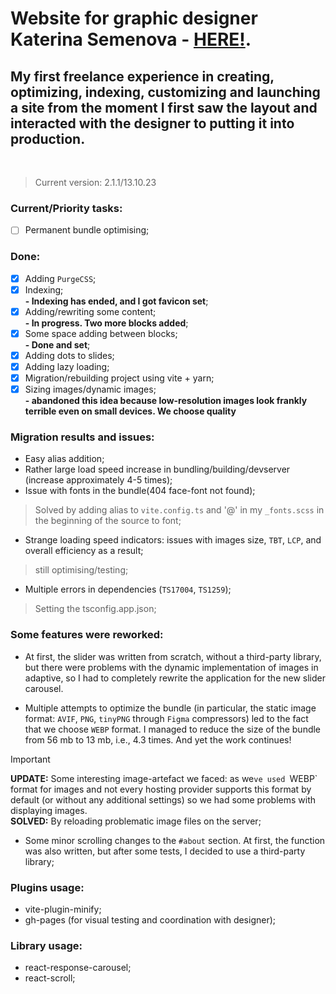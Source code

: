 # Website for graphic designer **Katerina Semenova** - [HERE!](https://katerinasemenova.ru).
## My first freelance experience in creating, optimizing, indexing, customizing and launching a site from the moment I first saw the layout and interacted with the designer to putting it into production.
<br />

> Current version: 2.1.1/13.10.23

### Current/Priority tasks:
- [ ] Permanent bundle optimising;

### Done:
- [X] Adding `PurgeCSS`;
- [X] Indexing;<br>
  <b> - Indexing has ended, and I got favicon set</b>;
- [X] Adding/rewriting some content;<br>
  <b>- In progress. Two more blocks added</b>;
- [X] Some space adding between blocks;<br>
  <b> - Done and set</b>;
- [X] Adding dots to slides;<br>
- [X] Adding lazy loading;
- [X] Migration/rebuilding project using vite + yarn;
- [X] Sizing images/dynamic images;<br>
  <b> - abandoned this idea because low-resolution images look frankly terrible even on small devices. We choose quality</b>

### Migration results and issues:

* Easy alias addition;<br>
* Rather large load speed increase in bundling/building/devserver (increase approximately 4-5 times);<br>
* Issue with fonts in the bundle(404 face-font not found);<br>
>Solved by adding alias to `vite.config.ts` and '@' in my `_fonts.scss` in the beginning of the source to font;<br>

* Strange loading speed indicators: issues with images size, `TBT`, `LCP`, and overall efficiency as a result;
>still optimising/testing;<br>

* Multiple errors in dependencies (`TS17004`, `TS1259`);<br>
>Setting the tsconfig.app.json;<br>

### Some features were reworked:
* At first, the slider was written from scratch, without a third-party library, but there were problems with the dynamic
  implementation of images in adaptive, so I had to completely rewrite the application for the new slider carousel.

* Multiple attempts to optimize the bundle (in particular, the static image format: `AVIF`, `PNG`, `tinyPNG` through `Figma`
  compressors) led to the fact that we choose `WEBP` format. I managed to reduce the size of the bundle from 56 mb
  to 13 mb, i.e., 4.3 times. And yet the work continues!

> [!IMPORTANT]
**UPDATE:** Some interesting image-artefact we faced: as we`ve used `WEBP` format for images and not every hosting provider supports this format by default (or without any additional settings) so we had some problems with displaying images.<BR>**SOLVED:** By reloading problematic image files on the server;

* Some minor scrolling changes to the `#about` section. At first, the function was also written, but after some tests, I decided to use a third-party library;


### Plugins usage:
* vite-plugin-minify;
* gh-pages (for visual testing and coordination with designer);

### Library usage:
* react-response-carousel;
* react-scroll;